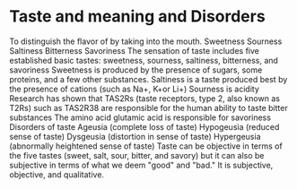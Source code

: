 # Taste and meaning and Disorders
To distinguish the flavor of by taking into the mouth.
 Sweetness
 Sourness
 Saltiness
 Bitterness
 Savoriness
The sensation of taste includes five established basic tastes: sweetness, sourness, saltiness, bitterness, and savoriness
Sweetness is produced by the presence of sugars, some proteins, and a few other substances.
Saltiness is a taste produced best by the presence of cations (such as Na+, K+or Li+)
Sourness is acidity
Research has shown that TAS2Rs (taste receptors, type 2, also known as T2Rs) such as TAS2R38 are responsible for the human ability to taste bitter substances
The amino acid glutamic acid is responsible for savoriness
Disorders of taste
Ageusia (complete loss of taste)
Hypogeusia (reduced sense of taste)
Dysgeusia (distortion in sense of taste)
Hypergeusia (abnormally heightened sense of taste)
Taste can be objective in terms of the five tastes (sweet, salt, sour, bitter, and savory) but it can also be subjective in terms of what we deem "good" and "bad." It is subjective, objective, and qualitative.
